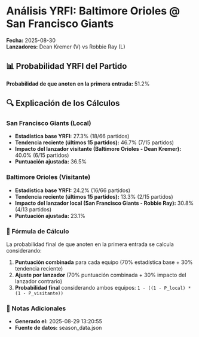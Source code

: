 # Análisis YRFI: Baltimore Orioles @ San Francisco Giants

**Fecha:** 2025-08-30  
**Lanzadores:** Dean Kremer (V) vs Robbie Ray (L)

## 📊 Probabilidad YRFI del Partido

**Probabilidad de que anoten en la primera entrada:** 51.2%

## 🔍 Explicación de los Cálculos

### San Francisco Giants (Local)
- **Estadística base YRFI:** 27.3% (18/66 partidos)
- **Tendencia reciente (últimos 15 partidos):** 46.7% (7/15 partidos)
- **Impacto del lanzador visitante (Baltimore Orioles - Dean Kremer):** 40.0% (6/15 partidos)
- **Puntuación ajustada:** 36.5%

### Baltimore Orioles (Visitante)
- **Estadística base YRFI:** 24.2% (16/66 partidos)
- **Tendencia reciente (últimos 15 partidos):** 13.3% (2/15 partidos)
- **Impacto del lanzador local (San Francisco Giants - Robbie Ray):** 30.8% (4/13 partidos)
- **Puntuación ajustada:** 23.1%

### 📝 Fórmula de Cálculo

La probabilidad final de que anoten en la primera entrada se calcula considerando:
1. **Puntuación combinada** para cada equipo (70% estadística base + 30% tendencia reciente)
2. **Ajuste por lanzador** (70% puntuación combinada + 30% impacto del lanzador contrario)
3. **Probabilidad final** considerando ambos equipos: `1 - ((1 - P_local) * (1 - P_visitante))`

### 📌 Notas Adicionales

- **Generado el:** 2025-08-29 13:20:55
- **Fuente de datos:** season_data.json
